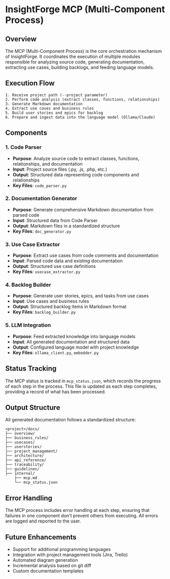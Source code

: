 # InsightForge MCP (Multi-Component Process)

## Overview

The MCP (Multi-Component Process) is the core orchestration mechanism of InsightForge. It coordinates the execution of multiple modules responsible for analyzing source code, generating documentation, extracting use cases, building backlogs, and feeding language models.

## Execution Flow

```
1. Receive project path (--project parameter)
2. Perform code analysis (extract classes, functions, relationships)
3. Generate Markdown documentation
4. Extract use cases and business rules
5. Build user stories and epics for backlog
6. Prepare and ingest data into the language model (Ollama/Claude)
```

## Components

### 1. Code Parser

- **Purpose**: Analyze source code to extract classes, functions, relationships, and documentation
- **Input**: Project source files (.py, .js, .php, etc.)
- **Output**: Structured data representing code components and relationships
- **Key Files**: `code_parser.py`

### 2. Documentation Generator

- **Purpose**: Generate comprehensive Markdown documentation from parsed code
- **Input**: Structured data from Code Parser
- **Output**: Markdown files in a standardized structure
- **Key Files**: `doc_generator.py`

### 3. Use Case Extractor

- **Purpose**: Extract use cases from code comments and documentation
- **Input**: Parsed code data and existing documentation
- **Output**: Structured use case definitions
- **Key Files**: `usecase_extractor.py`

### 4. Backlog Builder

- **Purpose**: Generate user stories, epics, and tasks from use cases
- **Input**: Use cases and business rules
- **Output**: Structured backlog items in Markdown format
- **Key Files**: `backlog_builder.py`

### 5. LLM Integration

- **Purpose**: Feed extracted knowledge into language models
- **Input**: All generated documentation and structured data
- **Output**: Configured language model with project knowledge
- **Key Files**: `ollama_client.py`, `embedder.py`

## Status Tracking

The MCP status is tracked in `mcp_status.json`, which records the progress of each step in the process. This file is updated as each step completes, providing a record of what has been processed.

## Output Structure

All generated documentation follows a standardized structure:

```
<project>/docs/
├── overview/
├── business_rules/
├── usecases/
├── userstories/
├── project_management/
├── architecture/
├── api_reference/
├── traceability/
├── guidelines/
├── internal/
    ├── mcp.md
    └── mcp_status.json
```

## Error Handling

The MCP process includes error handling at each step, ensuring that failures in one component don't prevent others from executing. All errors are logged and reported to the user.

## Future Enhancements

- Support for additional programming languages
- Integration with project management tools (Jira, Trello)
- Automated diagram generation
- Incremental analysis based on git diff
- Custom documentation templates